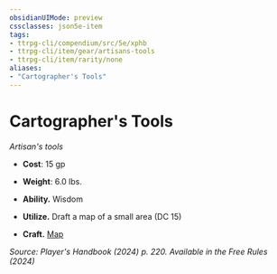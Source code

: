 ```yaml
---
obsidianUIMode: preview
cssclasses: json5e-item
tags:
- ttrpg-cli/compendium/src/5e/xphb
- ttrpg-cli/item/gear/artisans-tools
- ttrpg-cli/item/rarity/none
aliases: 
- "Cartographer's Tools"
---
```

# Cartographer's Tools
*Artisan's tools*  


- **Cost**: 15 gp
- **Weight**: 6.0 lbs.

- **Ability.** Wisdom  
- **Utilize.** Draft a map of a small area (DC 15)  
- **Craft.** [Map](2-Mechanics/CLI/items/map-xphb.md)  

*Source: Player's Handbook (2024) p. 220. Available in the Free Rules (2024)*